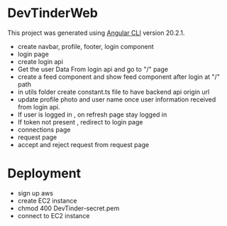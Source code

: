 # DevTinderWeb

This project was generated using [Angular CLI](https://github.com/angular/angular-cli) version 20.2.1.

- create navbar, profile, footer, login component
- login page
- create login api
- Get the user Data From login api and go to "/" page
- create a feed component and show feed component after login at "/" path
- in utils folder create constant.ts file to have backend api origin url
- update profile photo and user name once user information received from login api.
- If user is logged in , on refresh page stay logged in
- If token not present , redirect to login page
- connections page
- request page
- accept and reject request from request page

# Deployment

- sign up aws
- create EC2 instance
- chmod 400 DevTinder-secret.pem
- connect to EC2 instance

